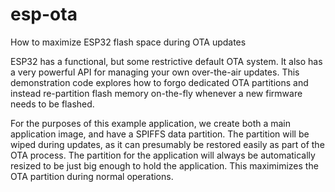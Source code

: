 # esp-ota
How to maximize ESP32 flash space during OTA updates

ESP32 has a functional, but some restrictive default OTA system. It also has a very powerful API for managing your own over-the-air updates. This demonstration code explores how to forgo dedicated OTA partitions and instead re-partition flash memory on-the-fly whenever a new firmware needs to be flashed.

For the purposes of this example application, we create both a main application image, and have a SPIFFS data partition. The partition will be wiped during updates, as it can presumably be restored easily as part of the OTA process. The partition for the application will always be automatically resized to be just big enough to hold the application. This maximimizes the OTA partition during normal operations.